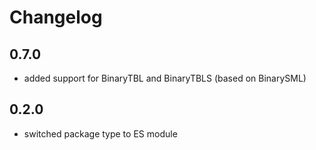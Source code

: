 ﻿# Changelog

## 0.7.0
- added support for BinaryTBL and BinaryTBLS (based on BinarySML)

## 0.2.0
- switched package type to ES module
